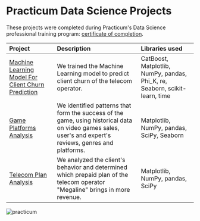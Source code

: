# Practicum Data Science Projects
These projects were completed during Practicum's Data Science professional training program:
[certificate of completion](https://github.com/etsar/my-DA-and-DS-projects/blob/main/practicum_certificate_en.pdf).

| Project| Description | Libraries used|
| :------ | :--------- | :-------- |
|[Machine Learning Model For Client Churn Prediction](https://github.com/etsar/my-DA-and-DS-projects/tree/main/client_churn_prediction_for_telecom_operator)| We trained the Machine Learning model to predict client churn of the telecom operator.|CatBoost, Matplotlib, NumPy, pandas, Phi_K, re, Seaborn, scikit-learn, time|
|[Game Platforms Analysis](https://github.com/etsar/my-DA-and-DS-projects/tree/main/game_platforms_analysis)| We identified patterns that form the success of the game, using historical data on video games sales, user's and expert's reviews, genres and platforms.|Matplotlib, NumPy, pandas, SciPy, Seaborn|
|[Telecom Plan Analysis](https://github.com/etsar/my-DA-and-DS-projects/tree/main/choosing_best_plan_for_telecom_company)| We analyzed the client's behavior and determined which prepaid plan of the telecom operator "Megaline" brings in more revenue.|Matplotlib, NumPy, pandas, SciPy|

![practicum](https://user-images.githubusercontent.com/94500188/197686863-24f61e82-f445-42de-a5c1-9dbb083a9ad0.png)

